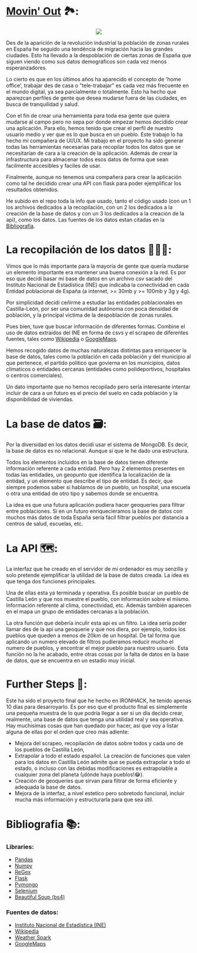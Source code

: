 # [Movin' Out](https://www.youtube.com/watch?v=cJtL8vWNZ4o&ab_channel=billyjoelVEVO) 🏞:
<div align=center><img src ="https://trabajadorasocialdepueblocom.files.wordpress.com/2020/08/wp-1598249473318.gif?w=498&zoom=2" /></div>


Des de la aparición de la revolución industrial la población de zonas rurales en España he seguido una tendéncia de migración hacia las grandes ciudades. Esto ha llevado a la despoblación de ciertas zonas de España que siguen viendo como sus datos demográficos son cada vez menos esperanzadores.

Lo cierto es que en los últimos años ha aparecido el concepto de 'home office', trabajar des de casa o "tele-trabajar" es cada vez más frecuente en el mundo digital, ya sea parcialmente o totalmente. Esto ha hecho que aparezcan perfiles de gente que desea mudarse fuera de las ciudades, en busca de tranquilidad y salud. 

Con el fin de crear una herramienta para toda esa gente que quiera mudarse al campo pero no sepa por donde empezar hemos decidido crear una aplicación. Para ello, hemos tenido que crear el perfil de nuestro usuario medio y ver que es lo que busca en un pueblo. Este trabajo lo ha hecho mi compañera de UI/UX. Mi trabajo en el proyecto ha sido generar todas las herramientas necesarias para recopilar todos los datos que se necesitarían de cara a la creación de la aplicación. Además de crear la infrastructura para almacenar todos esos datos de forma que sean facilmente accesibles y faciles de usar. 

Finalmente, aunque no tenemos una compañera para crear la aplicación como tal he decidido crear una API con flask para poder ejemplificar los resultados obtenidos.

He subido en el repo toda la info que usado, tanto el código usado (con un 1 los archivos dedicados a la recopilación, con un 2 los dedicados a la creación de la base de datos y con un 3 los dedicados a la creación de la api), como los datos. Las fuentes de los datos estan citadas en la [Bibliografia](#bibliografia). 


# La recopilación de los datos 👷🏼‍♂️: 
Vimos que lo más importante para la mayoría de gente que quería mudarse un elemento importante era mantener una buena conexión a la red. Es por eso que decidí basar mi base de datos en un archivo csv sacado del Instituto Nacional de Estadística (INE) que indicaba la conectividad en cada Entidad poblacional de España (a internet, >= 30mb y >= 100mb y 3g y 4g). 

Por simplicidad decidí ceñirme a estudiar las entidades poblacionales en Castilla-León, por ser una comunidad autónoma con poca densidad de población, y la principal víctima de la despoblación de zonas rurales. 

Pues bien, tuve que buscar información de diferentes formas. Combine el uso de datos extraídos del INE en forma de csvs y el scrapeo de diferentes fuentes, tales como [Wikipedia](https://es.wikipedia.com) o [GoogleMaps](https://googlemaps.es). 

Hemos recogido datos de muchas naturalezas distintas para enriquecer la base de datos, tales como la población en cada población y del municipio al que pertenece, el partido politico que govierna en los municipios, datos climaticos o entidades cercanas (entidades como polideportivos, hospitales o centros comerciales). 

Un dato importante que no hemos recopilado pero sería interesante intentar incluir de cara a un futuro es el precio del suelo en cada población y la disponibilidad de viviendas.

# La base de datos 🗃:
Por la diversidad en los datos decidí usar el sistema de MongoDB. Es decir, la base de datos es no relacional. Aunque si que le he dado una estructura.

Todos los elementos incluidos en la base de datos tienen diferente información referente a cada entidad. Pero hay 2 elementos presentes en todas las entidades, un geopunto que identifica la localización de la entidad, y un elemento que describe el tipo de entidad. Es decir, que siempre podemos saber si hablamos de un pueblo, un hospital, una escuela o otra una entidad de otro tipo y sabemos donde se encuentra. 

La idea es que una futura aplicación pudiera hacer geoqueries para filtrar entre poblaciones. Si en un futuro enriquecieramos la base de datos con muchos más datos de toda España sería fácil filtrar pueblos por distancia a centros de salud, escuelas, etc. 

# La API 🗺:
La interfaz que he creado en el servidor de mi ordenador es muy senzilla y solo pretende ejemplificar la utilidad de la base de datos creada. La idea es que tenga dos funciones principales. 

Una de ellas esta ya terminada y operativa. Es posible buscar un pueblo de Castilla León y que nos muestre el pueblo, con información sobre el mismo. Información referente al clima, conectividad, etc. Además también aparecen en el mapa un grupo de entidades cercanas a la población.

La otra función que debería inculir esta api es un filtro. La idea sería poder llamar des de la api una geoquerie y que nos diera, por ejemplo, todos los pueblos que queden a menos de 20km de un hospital. De tal forma que aplicando un numero elevado de filtros pudieramos reducir mucho el numero de pueblos, y encontrar el mejor pueblo para nuestro usuario. Esta función no la he acabado, entre otras cosas por la falta de datos en la base de datos, que se encuentra en un estadio muy inicial. 

# Further Steps 🚀:
Este ha sido el proyecto final que he hecho en IRONHACK, he tenido apenas 10 días para desarroyarlo. Es por eso que el producto final es simplemente una pequeña muestra de lo que podría llegar a ser si un día decido crear, realmente, una base de datos que tenga una utilidad real y sea operativa. Hay muchisimas cosas que han quedado por hacer, así que voy a listar alguna de ellas por el orden que creo más adiente:
* Mejora del scrapeo, recopilación de datos sobre todos y cada uno de los pueblos de Castilla León,
* Extrapolar a todo el estado español. La creación de funciones que valen para los datos en Castilla León admite que se pueda extrapolar a todo el estado, o incluso con las debidas modificaciones es extrapolable a cualquier zona del planeta (¡dónde haya pueblos!😂).
* Creación de geoqueries que sirvan para filtrar de forma eficiente y adequada la base de datos. 
* Mejora de la interfaz, a nivel estetico pero sobretodo funcional, incluir mucha más información y estructurarla para que sea útil. 

# Bibliografia 📚: <a name="bibliografia"></a>
### Libraries:
* [Pandas](https://pandas.pydata.org/)
* [Numpy](https://numpy.org/doc/1.18/)
* [ReGex](https://docs.python.org/3/library/re.html)
* [Flask](https://flask.palletsprojects.com/en/2.0.x/)
* [Pymongo](https://pymongo.readthedocs.io/en/stable/)
* [Selenium](https://selenium-python.readthedocs.io/)
* [Beautiful Soup (bs4)](https://www.crummy.com/software/BeautifulSoup/bs4/doc/)

### Fuentes de datos:
* [Instituto Nacional de Estadística (INE)](https://ine.es)
* [Wikipedia](https://es.wikipedia.com)
* [Weather Spark](https://es.weatherspark.com/)
* [GoogleMaps](https://googlemaps.es)

 
